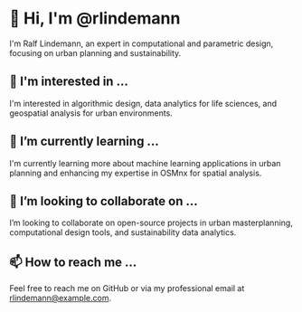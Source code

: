 # 👋 Hi, I'm @rlindemann
I'm Ralf Lindemann, an expert in computational and parametric design, focusing on urban planning and sustainability.

## 👀 I'm interested in ...
I'm interested in algorithmic design, data analytics for life sciences, and geospatial analysis for urban environments.

## 🌱 I’m currently learning ...
I'm currently learning more about machine learning applications in urban planning and enhancing my expertise in OSMnx for spatial analysis.

## 💞️ I’m looking to collaborate on ...
I’m looking to collaborate on open-source projects in urban masterplanning, computational design tools, and sustainability data analytics.

## 📫 How to reach me ...
Feel free to reach me on GitHub or via my professional email at rlindemann@example.com.


<!---
rlindemann/rlindemann is a ✨ special ✨ repository because its `README.md` (this file) appears on your GitHub profile.
You can click the Preview link to take a look at your changes.
--->
